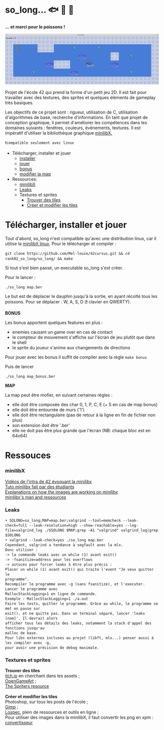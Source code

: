 # so_long... 🐟 🐬 🦈

<b>... et merci pour le poissons !</b>

<img src="so_long.png"
     alt="screen of the game">

Projet de l'école 42 qui prend la forme d'un petit jeu 2D. Il est fait pour travailler avec des textures, des sprites et quelques éléments de gameplay très basiques.

Les objectifs de ce projet sont : rigueur, utilisation de C, utilisation d'algorithmes de base, recherche d'informations. En tant que projet de conception graphique, il permet d'améliorer les compétences dans les domaines suivants : fenêtres, couleurs, événements, textures. Il est impératif d'utiliser la bibliothèque graphique <a href="https://github.com/42Paris/minilibx-linux">minilibX.</a>

```❗compatible seulement avec linux```


- Télécharger, installer et jouer
	- <a href="#instal">installer</a>
	- <a href="#play">jouer</a>
	- <a href="#bonus">bonus</a>
	- <a href="#map">modifier la map</a>
- Ressources:
	- <a href="#mlx">minilibX</a>
	- <a href="#leaks">Leaks</a>
	- Textures et sprites
		- <a href="#tiles">Trouver des tiles</a>
		- <a href="#sprites">Créer et modifier les tiles</a>


# Télécharger, installer et jouer

<div id=instal></div>Tout d'abord, so_long n'est compatible qu'avec une distribution linux, car il utilise la <a href="https://github.com/42Paris/minilibx-linux">minilibX linux</a>.
Pour le télécharger et compiler :

```git clone https://github.com/Mel-louie/42cursus.git && cd rank02_so_long/so_long/ && make```

Si tout s'est bien passé, un executable so_long s'est créer.

<div id=play></div>Pour le lancer :

```./so_long map.ber```

Le but est de déplacer le dauphin jusqu'à la sortie, en ayant récolté tous les poissons.
Pour se déplacer : W, A, S, D (❗ clavier en QWERTY).

<div id=bonus></div><b>BONUS</b>

Les bonus apportent quelques features en plus :
- enemies causant un game over en cas de contact
- le compteur de mouvement s'affiche sur l'écran de jeu plutôt que dans le shell
- le sprite du joueur s'anime aux changements de directions

Pour jouer avec les bonus il suffit de compiler avec la règle ```make bonus```

Puis de lancer

```./so_long map_bonus.ber```


<div id=map></div><b>MAP</b>

La map peut être mofier, en suivant certaines règles :
- elle doit être composée des char 0, 1, P, C, E (+ S en cas de map bonus)
- elle doit être entourrée de murs ('1')
- elle doit être rectangulaire (pas de retour à la ligne en fin de fichier non plus)
- son extension doit être '.ber'
- elle ne doit pas être plus grande que l'écran (NB: chaque bloc est en 64x64)

# Ressouces

<h3><div id=mlx>minilibX</div></h3>

<a href="https://elearning.intra.42.fr/searches/search?query=minilibx">Vidéos de l'intra de 42 évoquant la minilibx</a><br />
<a href="https://harm-smits.github.io/42docs/libs/minilibx.html">Tuto minilibx fait par des étudiants</a><br />
<a href="https://github.com/keuhdall/images_example">Explanations on how the images are working on minilibx</a><br />
<a href="https://github.com/qst0/ft_libgfx#minilibx">minilibx's man and ressources</a><br />

<h3><div id=leaks>Leaks</div></h3>

```
• SOLONG=so_long;MAP=map.ber;valgrind --tool=memcheck --leak-check=full --leak-resolution=high --show-reachable=yes --log-file=valgrind_log ./$SOLONG $MAP;grep -A1 "valgrind" valgrind_log|grep $SOLONG
• valgrind --leak-check=yes ./so_long map.ber
Cependant, valgrind a tendance à segfault avec la mlx.
Donc utiliser : 
-> la commande leaks avec un while (1) avant exit()
-> -fsanitize=address pour les overflows
-> astuces pour forcer leaks à être plus précis :
Placer un while (1) avant exit() qui traite l'event "Je veux quitter le
programme".
Recompiler le programme avec -g (sans fsanitize), et l'executer. Lancer le programme avec
MallocStackLogging=1 en ligne de commande.
Exemple : MallocStackLogging=1 ./a.out
Faire les tests, quitter le programme. Grâce au while, le programme se met en pause sur
exit(), et ne quitte pas. Dans un terminal séparé, lancer 'leaks [nom]'. Il devrait alors
afficher tous les détails des leaks, notamment la stack d'appel des fonctions jusqu'au
malloc de base. 
Pour libs externes incluses au projet (libft, mlx...) penser aussi à les compiler avec -g,
pour avoir une précision de debug maximale. 
```

<h3>Textures et sprites</h3>

<div id=tiles></div><b>Trouver des tiles</b><br \>
<a href="https://itch.io/">itch.io</a> en cherchant dans les assets ;<br \>
<a href="https://opengameart.org/">OpenGameArt</a> ;<br \>
<a href="https://www.spriters-resource.com/">The Spriters resource</a>
<br \><br \>
<div id=sprites></div><b>Créer et modifier les tiles</b><br \>
Photoshop, sur tous les posts de l'école ;<br \>
<a href="https://www.gimp.org/downloads/">Gimp</a> ;<br \>
<a href="https://lospec.com/resources/">Lospec</a>, plein de ressources et outils en ligne ;<br \>
Pour utiliser des images dans la minilibX, il faut convertir les png en xpm :<br \>
<a href="https://anyconv.com/fr/convertisseur-de-png-en-xpm/">convertisseur</a>
